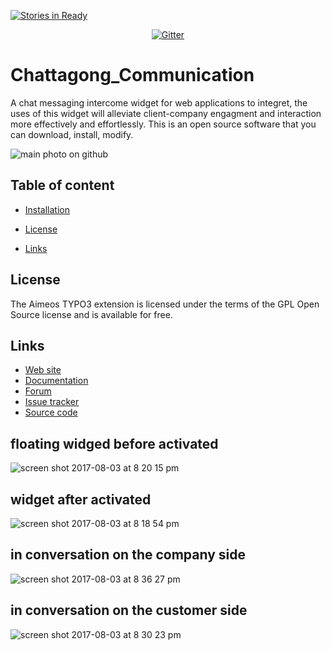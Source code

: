 [![Stories in Ready](https://badge.waffle.io/DebOM/Chattagong-communication.png?label=ready&title=Ready)](https://waffle.io/DebOM/Chattagong-communication?utm_source=badge)
<p align="center">
  <a href="https://www.npmjs.com/package/chattagong">
    <img src="https://badge.fury.io/js/electron-markdownify.svg"
         alt="Gitter">
  </a>
 </p>
 
# Chattagong_Communication

A chat messaging intercome widget for web applications to integret, the uses of this widget will alleviate client-company engagment and interaction more effectively and effortlessly. This is an open source software that you can download, install, modify. 

![main photo on github](https://user-images.githubusercontent.com/17677292/29389701-bac2fb8e-82b9-11e7-8b30-81f733b896c4.png)

## Table of content
- [Installation](#installation)


- [License](#license)
- [Links](#links)

## License

The Aimeos TYPO3 extension is licensed under the terms of the GPL Open Source
license and is available for free.

## Links

* [Web site](https://aimeos.org/integrations/typo3-shop-extension/)
* [Documentation](https://aimeos.org/docs/TYPO3)
* [Forum](https://aimeos.org/help/typo3-extension-f16/)
* [Issue tracker](https://github.com/aimeos/aimeos-typo3/issues)
* [Source code](https://github.com/aimeos/aimeos-typo3)

## floating widged before activated
![screen shot 2017-08-03 at 8 20 15 pm](https://user-images.githubusercontent.com/17677292/28949202-394b0e0a-7889-11e7-8b40-5a8605922693.png)

## widget after activated
![screen shot 2017-08-03 at 8 18 54 pm](https://user-images.githubusercontent.com/17677292/28949209-44aa1610-7889-11e7-9288-b0086f6070ba.png)

## in conversation on the company side
![screen shot 2017-08-03 at 8 36 27 pm](https://user-images.githubusercontent.com/17677292/28949589-a814fb64-788b-11e7-950a-908afb3811bf.png)

## in conversation on the customer side
![screen shot 2017-08-03 at 8 30 23 pm](https://user-images.githubusercontent.com/17677292/28949445-de284ff4-788a-11e7-9a07-0c34920081a9.png)

